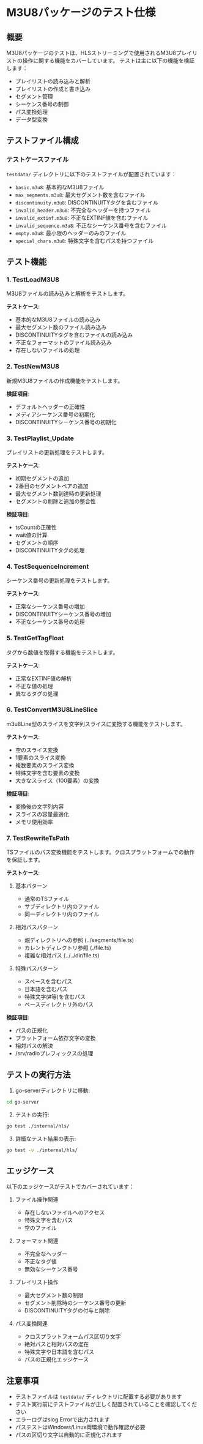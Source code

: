 # M3U8パッケージのテスト仕様

## 概要

M3U8パッケージのテストは、HLSストリーミングで使用されるM3U8プレイリストの操作に関する機能をカバーしています。
テストは主に以下の機能を検証します：

- プレイリストの読み込みと解析
- プレイリストの作成と書き込み
- セグメント管理
- シーケンス番号の制御
- パス変換処理
- データ型変換

## テストファイル構成

### テストケースファイル

`testdata/` ディレクトリに以下のテストファイルが配置されています：

- `basic.m3u8`: 基本的なM3U8ファイル
- `max_segments.m3u8`: 最大セグメント数を含むファイル
- `discontinuity.m3u8`: DISCONTINUITYタグを含むファイル
- `invalid_header.m3u8`: 不完全なヘッダーを持つファイル
- `invalid_extinf.m3u8`: 不正なEXTINF値を含むファイル
- `invalid_sequence.m3u8`: 不正なシーケンス番号を含むファイル
- `empty.m3u8`: 最小限のヘッダーのみのファイル
- `special_chars.m3u8`: 特殊文字を含むパスを持つファイル

## テスト機能

### 1. TestLoadM3U8

M3U8ファイルの読み込みと解析をテストします。

**テストケース**:
- 基本的なM3U8ファイルの読み込み
- 最大セグメント数のファイル読み込み
- DISCONTINUITYタグを含むファイルの読み込み
- 不正なフォーマットのファイル読み込み
- 存在しないファイルの処理

### 2. TestNewM3U8

新規M3U8ファイルの作成機能をテストします。

**検証項目**:
- デフォルトヘッダーの正確性
- メディアシーケンス番号の初期化
- DISCONTINUITYシーケンス番号の初期化

### 3. TestPlaylist_Update

プレイリストの更新処理をテストします。

**テストケース**:
- 初期セグメントの追加
- 2番目のセグメントペアの追加
- 最大セグメント数到達時の更新処理
- セグメントの削除と追加の整合性

**検証項目**:
- tsCountの正確性
- wait値の計算
- セグメントの順序
- DISCONTINUITYタグの処理

### 4. TestSequenceIncrement

シーケンス番号の更新処理をテストします。

**テストケース**:
- 正常なシーケンス番号の増加
- DISCONTINUITYシーケンス番号の増加
- 不正なシーケンス番号の処理

### 5. TestGetTagFloat

タグから数値を取得する機能をテストします。

**テストケース**:
- 正常なEXTINF値の解析
- 不正な値の処理
- 異なるタグの処理

### 6. TestConvertM3U8LineSlice

m3u8Line型のスライスを文字列スライスに変換する機能をテストします。

**テストケース**:
- 空のスライス変換
- 1要素のスライス変換
- 複数要素のスライス変換
- 特殊文字を含む要素の変換
- 大きなスライス（100要素）の変換

**検証項目**:
- 変換後の文字列内容
- スライスの容量最適化
- メモリ使用効率

### 7. TestRewriteTsPath

TSファイルのパス変換機能をテストします。クロスプラットフォームでの動作を保証します。

**テストケース**:
1. 基本パターン
   - 通常のTSファイル
   - サブディレクトリ内のファイル
   - 同一ディレクトリ内のファイル

2. 相対パスパターン
   - 親ディレクトリへの参照 (../segments/file.ts)
   - カレントディレクトリ参照 (./file.ts)
   - 複雑な相対パス (../../dir/file.ts)

3. 特殊パスパターン
   - スペースを含むパス
   - 日本語を含むパス
   - 特殊文字(#等)を含むパス
   - ベースディレクトリ外のパス

**検証項目**:
- パスの正規化
- プラットフォーム依存文字の変換
- 相対パスの解決
- /srv/radioプレフィックスの処理

## テストの実行方法

1. go-serverディレクトリに移動:
```bash
cd go-server
```

2. テストの実行:
```bash
go test ./internal/hls/
```

3. 詳細なテスト結果の表示:
```bash
go test -v ./internal/hls/
```

## エッジケース

以下のエッジケースがテストでカバーされています：

1. ファイル操作関連
   - 存在しないファイルへのアクセス
   - 特殊文字を含むパス
   - 空のファイル

2. フォーマット関連
   - 不完全なヘッダー
   - 不正なタグ値
   - 無効なシーケンス番号

3. プレイリスト操作
   - 最大セグメント数の制限
   - セグメント削除時のシーケンス番号の更新
   - DISCONTINUITYタグの付与と削除

4. パス変換関連
   - クロスプラットフォームパス区切り文字
   - 絶対パスと相対パスの混在
   - 特殊文字や日本語を含むパス
   - パスの正規化エッジケース

## 注意事項

- テストファイルは `testdata/` ディレクトリに配置する必要があります
- テスト実行前にテストファイルが正しく配置されていることを確認してください
- エラーログはslog.Errorで出力されます
- パステストはWindows/Linux両環境で動作確認が必要
- パスの区切り文字は自動的に正規化されます
